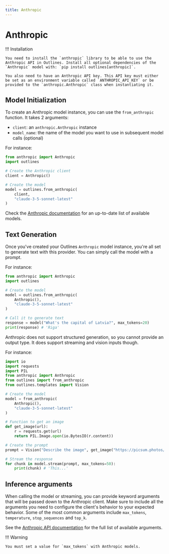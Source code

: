 ```yaml
---
title: Anthropic
---
```


# Anthropic

!!! Installation

    You need to install the `anthropic` library to be able to use the Anthropic API in Outlines. Install all optional dependencies of the `Anthropic` model with: `pip install outlines[anthropic]`.

    You also need to have an Anthropic API key. This API key must either be set as an environment variable called `ANTHROPIC_API_KEY` or be provided to the `anthropic.Anthropic` class when instantiating it.

## Model Initialization

To create an Anthropic model instance, you can use the `from_anthropic` function. It takes 2 arguments:

- `client`: an `anthropic.Anthropic` instance
- `model_name`: the name of the model you want to use in subsequent model calls (optional)

For instance:

```python
from anthropic import Anthropic
import outlines

# Create the Anthropic client
client = Anthropic()

# Create the model
model = outlines.from_anthropic(
    client,
    "claude-3-5-sonnet-latest"
)
```

Check the [Anthropic documentation](https://docs.anthropic.com/en/docs/about-claude/models) for an up-to-date list of available models.

## Text Generation

Once you've created your Outlines `Anthropic` model instance, you're all set to generate text with this provider. You can simply call the model with a prompt.

For instance:

```python
from anthropic import Anthropic
import outlines

# Create the model
model = outlines.from_anthropic(
    Anthropic(),
    "claude-3-5-sonnet-latest"
)

# Call it to generate text
response = model("What's the capital of Latvia?", max_tokens=20)
print(response) # 'Riga'
```

Anthropic does not support structured generation, so you cannot provide an output type. It does support streaming and vision inputs though.

For instance:

```python
import io
import requests
import PIL
from anthropic import Anthropic
from outlines import from_anthropic
from outlines.templates import Vision

# Create the model
model = from_anthropic(
    Anthropic(),
    "claude-3-5-sonnet-latest"
)

# Function to get an image
def get_image(url):
    r = requests.get(url)
    return PIL.Image.open(io.BytesIO(r.content))

# Create the prompt
prompt = Vision("Describe the image", get_image("https://picsum.photos/id/237/400/300"))

# Stream the response
for chunk in model.stream(prompt, max_tokens=50):
    print(chunk) # 'This...'
```

## Inference arguments

When calling the model or streaming, you can provide keyword arguments that will be passed down to the Anthropic client. Make sure to include all the arguments you need to configure the client's behavior to your expected behavior. Some of the most common arguments include `max_tokens`, `temperature`, `stop_sequences` and `top_k`.

See the [Anthropic API documentation](https://docs.anthropic.com/en/api/messages) for the full list of available arguments.

!!! Warning

    You must set a value for `max_tokens` with Anthropic models.
